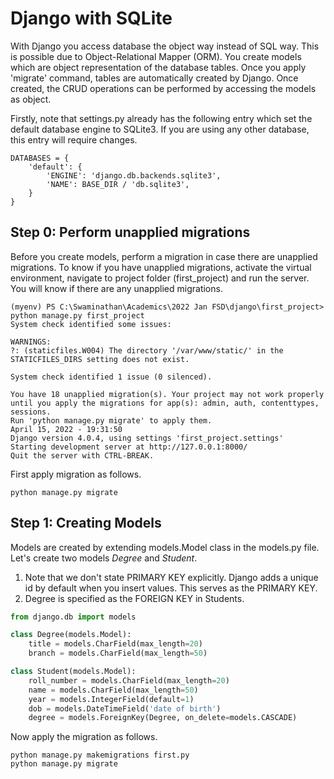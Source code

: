 # Django with SQLite

With Django you access database the object way instead of SQL way. This is possible due to Object-Relational Mapper (ORM). You create models which are object representation of the database tables. Once you apply 'migrate' command, tables are automatically created by Django. Once created, the CRUD operations can be performed by accessing the models as object.

Firstly, note that settings.py already has the following entry which set the default database engine to SQLite3. If you are using any other database, this entry will require changes.

```
DATABASES = {
    'default': {
        'ENGINE': 'django.db.backends.sqlite3',
        'NAME': BASE_DIR / 'db.sqlite3',
    }
}
```

## Step 0: Perform unapplied migrations

Before you create models, perform a migration in case there are unapplied migrations. To know if you have unapplied migrations, activate the virtual environment, navigate to project folder (first_project) and run the server. You will know if there are any unapplied migrations.
```
(myenv) PS C:\Swaminathan\Academics\2022 Jan FSD\django\first_project> python manage.py first_project
System check identified some issues:

WARNINGS:
?: (staticfiles.W004) The directory '/var/www/static/' in the STATICFILES_DIRS setting does not exist.

System check identified 1 issue (0 silenced).

You have 18 unapplied migration(s). Your project may not work properly until you apply the migrations for app(s): admin, auth, contenttypes, sessions.
Run 'python manage.py migrate' to apply them.
April 15, 2022 - 19:31:50
Django version 4.0.4, using settings 'first_project.settings'
Starting development server at http://127.0.0.1:8000/
Quit the server with CTRL-BREAK.
```

First apply migration as follows.
```
python manage.py migrate
```

## Step 1: Creating Models

Models are created by extending models.Model class in the models.py file. Let's create two models *Degree* and *Student*.
1. Note that we don't state PRIMARY KEY explicitly. Django adds a unique id by default when you insert values. This serves as the PRIMARY KEY.
2. Degree is specified as the FOREIGN KEY in Students.

```python
from django.db import models

class Degree(models.Model):
    title = models.CharField(max_length=20)
    branch = models.CharField(max_length=50)

class Student(models.Model):
    roll_number = models.CharField(max_length=20)
    name = models.CharField(max_length=50)
    year = models.IntegerField(default=1)
    dob = models.DateTimeField('date of birth')
    degree = models.ForeignKey(Degree, on_delete=models.CASCADE)
```

Now apply the migration as follows.
```
python manage.py makemigrations first.py
python manage.py migrate
```
